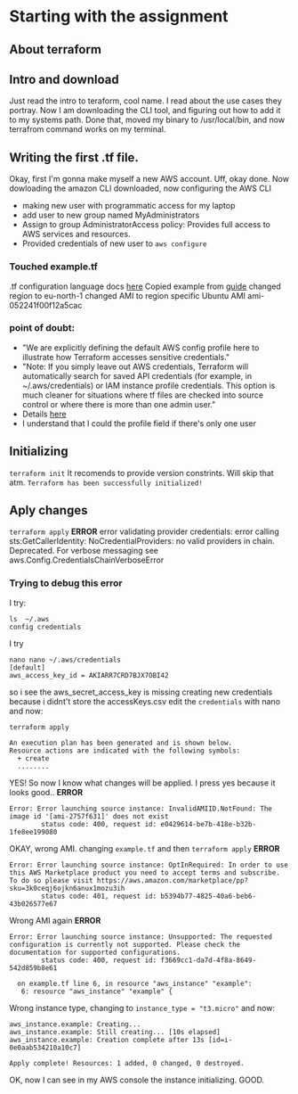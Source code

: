 # Starting with the assignment

## About terraform

## Intro and download

Just read the intro to teraform, cool name. I read about the use cases they portray.
Now I am downloading the CLI tool, and figuring out how to add it to my systems path.
Done that, moved my binary to /usr/local/bin, and now terrafrom command works on my terminal.

## Writing the first .tf file.

Okay, first I'm gonna make myself a new AWS account.
Uff, okay done.
Now dowloading the amazon CLI
downloaded, now configuring the AWS CLI

- making new user with programmatic access for my laptop
- add user to new group named MyAdministrators
- Assign to group AdministratorAccess policy: Provides full access to AWS services and resources.
- Provided credentials of new user to `aws configure`

### Touched example.tf

.tf configuration language docs [here](https://www.terraform.io/docs/configuration/index.html)
Copied example from [guide](https://learn.hashicorp.com/terraform/getting-started/build#configuration)
changed region to eu-north-1
changed AMI to region specific Ubuntu AMI ami-052241f00f12a5cac

### point of doubt:

- "We are explicitly defining the default AWS config profile here to illustrate how Terraform accesses sensitive credentials."
- "Note: If you simply leave out AWS credentials, Terraform will automatically search for saved API credentials (for example, in ~/.aws/credentials) or IAM instance profile credentials. This option is much cleaner for situations where tf files are checked into source control or where there is more than one admin user."
- Details [here](https://aws.amazon.com/blogs/apn/terraform-beyond-the-basics-with-aws/)
- I understand that I could the profile field if there's only one user

## Initializing

`terraform init`
It recomends to provide version constrints. Will skip that atm.
`Terraform has been successfully initialized!`

## Aply changes

`terraform apply`
**ERROR** error validating provider credentials: error calling sts:GetCallerIdentity: NoCredentialProviders: no valid providers in chain. Deprecated.
For verbose messaging see aws.Config.CredentialsChainVerboseError

### Trying to debug this error

I try:

```
ls  ~/.aws
config credentials
```

I try

```
nano nano ~/.aws/credentials
[default]
aws_access_key_id = AKIARR7CRD7BJX7OBI42
```

so i see the aws_secret_access_key is missing
creating new credentials because i didnt't store the accessKeys.csv
edit the `credentials` with nano
and now:

```
terraform apply

An execution plan has been generated and is shown below.
Resource actions are indicated with the following symbols:
  + create
  ........
```

YES! So now I know what changes will be applied.
I press yes because it looks good..
**ERROR**

```
Error: Error launching source instance: InvalidAMIID.NotFound: The image id '[ami-2757f631]' does not exist
        status code: 400, request id: e0429614-be7b-418e-b32b-1fe8ee199080
```

OKAY, wrong AMI.
changing `example.tf`
and then `terraform apply`
**ERROR**

```
Error: Error launching source instance: OptInRequired: In order to use this AWS Marketplace product you need to accept terms and subscribe. To do so please visit https://aws.amazon.com/marketplace/pp?sku=3k0ceqj6ojkn6anux1mozu3ih
        status code: 401, request id: b5394b77-4825-40a6-beb6-43b026577e67
```

Wrong AMI again
**ERROR**

```
Error: Error launching source instance: Unsupported: The requested configuration is currently not supported. Please check the documentation for supported configurations.
        status code: 400, request id: f3669cc1-da7d-4f8a-8649-542d859b8e61

  on example.tf line 6, in resource "aws_instance" "example":
   6: resource "aws_instance" "example" {
```

Wrong instance type, changing to `instance_type = "t3.micro"`
and now:

```
aws_instance.example: Creating...
aws_instance.example: Still creating... [10s elapsed]
aws_instance.example: Creation complete after 13s [id=i-0e0aab534210a10c7]

Apply complete! Resources: 1 added, 0 changed, 0 destroyed.
```
OK, now I can see in my AWS console the instance initializing. GOOD.

